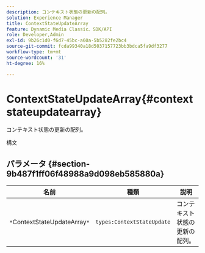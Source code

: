 ```yaml
---
description: コンテキスト状態の更新の配列。
solution: Experience Manager
title: ContextStateUpdateArray
feature: Dynamic Media Classic、SDK/API
role: Developer,Admin
exl-id: 9b26c1d0-f6d7-45bc-a60a-5b5282fe2bc4
source-git-commit: fcda99340a18d5037157723bb3bdca5fa9df3277
workflow-type: tm+mt
source-wordcount: '31'
ht-degree: 16%

---
```


# ContextStateUpdateArray{#contextstateupdatearray}

コンテキスト状態の更新の配列。

構文

## パラメータ {#section-9b487f1ff06f48988a9d098eb585880a}

| 名前 | 種類 | 説明 |
|---|---|---|
| `*`ContextStateUpdateArray`*` | `types:ContextStateUpdate` | コンテキスト状態の更新の配列。 |
